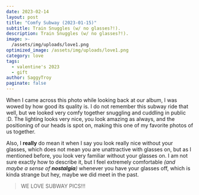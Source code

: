 ```yaml
---
date: 2023-02-14
layout: post
title: "Comfy Subway (2023-01-15)"
subtitle: Train Snuggles (w/ no glasses?!).
description: Train Snuggles (w/ no glasses?!).
image: >-
  /assets/img/uploads/love1.png
optimized_image: /assets/img/uploads/love1.png
category: love
tags:
  - valentine's 2023
  - gift
author: SaggyTroy
paginate: false
---
```

When I came across this photo while looking back at our album, I was wowed by how good its quality is. I do not remember this subway ride that well, but we looked very comfy together snuggling and cuddling in public :D. The lighting looks very nice, you look amazing as always, and the positioning of our heads is spot on, making this one of my favorite photos of us together.

Also, I **really** do mean it when I say you look really nice without your glasses, which does not mean you are unattractive with glasses on, but as I mentioned before, you look very familiar without your glasses on. I am not sure exactly how to describe it, but I feel extremely comfortable *(and maybe a sense of **nostalgia**)* whenever you have your glasses off, which is kinda strange but hey, maybe we did meet in the past.

> WE LOVE SUBWAY PICS!!! 